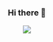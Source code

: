 ### <p align="center">Hi there 👋</p>
<p align="center"><a href=""><img align="center" src="https://github-readme-stats.vercel.app/api/top-langs/?username=DeluxerPanda&layout=compact&theme=tokyonight" /></a>
</p>
